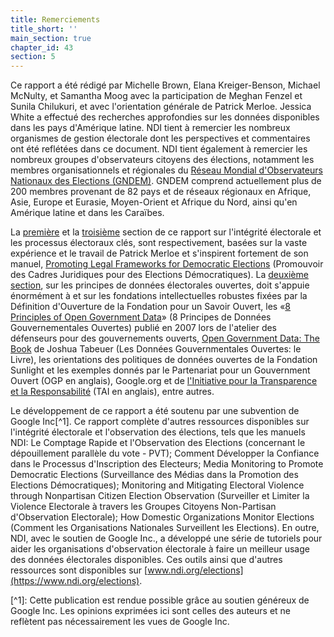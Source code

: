 ```yaml
---
title: Remerciements
title_short: ''
main_section: true
chapter_id: 43
section: 5
---
```


Ce rapport a été rédigé par Michelle Brown, Elana Kreiger-Benson, Michael McNulty, et Samantha Moog avec la participation de Meghan Fenzel et Sunila Chilukuri, et avec l'orientation générale de Patrick Merloe. Jessica White a effectué des recherches approfondies sur les données disponibles dans les pays d'Amérique latine. NDI tient à remercier les nombreux organismes de gestion électorale dont les perspectives et commentaires ont été reflétées dans ce document. NDI tient également à remercier les nombreux groupes d'observateurs citoyens des élections, notamment les membres organisationnels et régionales du [Réseau Mondial d'Observateurs Nationaux des Elections (GNDEM)](http://www.gndem.org/fr). GNDEM comprend actuellement plus de 200 membres provenant de 82 pays et de réseaux régionaux en Afrique, Asie, Europe et Eurasie, Moyen-Orient et Afrique du Nord, ainsi qu'en Amérique latine et dans les Caraïbes.

La [première](/fr/guide/electoral-integrity/) et la [troisième](/fr/guide/key-categories/) section de ce rapport sur l'intégrité électorale et les processus électoraux clés, sont respectivement, basées sur la vaste expérience et le travail de Patrick Merloe et s'inspirent fortement de son manuel, [Promoting Legal Frameworks for Democratic Elections](https://www.ndi.org/files/2404_ww_elect_legalframeworks_093008.pdf) (Promouvoir des Cadres Juridiques pour des Elections Démocratiques). La [deuxième section](/fr/guide/principles/), sur les principes de données électorales ouvertes, doit s'appuie énormément à et sur les fondations intellectuelles robustes fixées par la Définition d'Ouverture de la Fondation pour un Savoir Ouvert, les «[8 Principles of Open Government Data](https://public.resource.org/8_principles.html)» (8 Principes de Données Gouvernementales Ouvertes) publié en 2007 lors de l'atelier des défenseurs pour des gouvernements ouverts, [Open Government Data: The Book](https://opengovdata.io/) de Joshua Tabeuer (Les Données Gouvernmentales Ouvertes: le Livre), les orientations des politiques de données ouvertes de la Fondation Sunlight et les exemples donnés par le Partenariat pour un Gouvernment Ouvert (OGP en anglais), Google.org et de [l'Initiative pour la Transparence et la Responsabilité](http://www.transparency-initiative.org/) (TAI en anglais), entre autres.

Le développement de ce rapport a été soutenu par une subvention de Google Inc\[^1\]. Ce rapport complète d'autres ressources disponibles sur l'intégrité électorale et l'observation des élections, tels que les manuels NDI: Le Comptage Rapide et l'Observation des Elections (concernant le dépouillement parallèle du vote - PVT); Comment Développer la Confiance dans le Processus d'Inscription des Electeurs; Media Monitoring to Promote Democratic Elections (Surveillance des Médias dans la Promotion des Elections Démocratiques); Monitoring and Mitigating Electoral Violence through Nonpartisan Citizen Election Observation (Surveiller et Limiter la Violence Electorale à travers les Groupes Citoyens Non-Partisan d'Observation Electorale); How Domestic Organizations Monitor Elections (Comment les Organisations Nationales Surveillent les Elections). En outre, NDI, avec le soutien de Google Inc., a développé une série de tutoriels pour aider les organisations d'observation électorale à faire un meilleur usage des données électorales disponibles. Ces outils ainsi que d'autres ressources sont disponibles sur [www.ndi.org/elections](https://www.ndi.org/elections).

\[^1\]: Cette publication est rendue possible grâce au soutien généreux de Google Inc. Les opinions exprimées ici sont celles des auteurs et ne reflètent pas nécessairement les vues de Google Inc.
